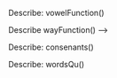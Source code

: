 Describe: vowelFunction()

<!-- Test: "It recognizes a single vowel regardless of case"
Code: pigLatin("A");
Expected output: 1

Test: "It recognizes a single vowel."
Code: pigLatin("a");
Expected Output: 1 -->

<!-- Test: "It recognizes multiple vowels in a single word."
Code: pigLatin("cater");
Expected Output: 2 -->

<!-- Test: "It recognizes a single vowel in a word with multiple characters."
Code: pigLatin("cat");
Expected Output: 1 -->

Describe wayFunction() -->

<!-- Test: "It will add 'way' to the end of words that begin with a vowel."
Code: wayFunction("a");
Expected Output: "away" -->

Describe: consenants()
<!-- 
Test: "it will add 'ay' to the end of a words that start with a consenants"
Code: consenants("day");
Expected Output: "dayay"; -->

<!-- Test: "It will move all consecutive consenants to the end of words with one or more consenant and add 'ay'."
Code: consenants("process");
Expected: "odecay" -->

Describe: wordsQu()

<!-- Test: "It will move q, and u to the end of words that begin with 'qu' and add an ay to the end of the word"
Code: wordsQu("quick");
Expected: "ickquay" -->